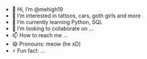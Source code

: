 - 👋 Hi, I’m @mehigh19
- 👀 I’m interested in tattoos, cars, goth girls and more
- 🌱 I’m currently learning Python, SQL
- 💞️ I’m looking to collaborate on ...
- 📫 How to reach me ...
- 😄 Pronouns: meow (he xD)
- ⚡ Fun fact: ...

<!---
mehigh19/mehigh19 is a ✨ special ✨ repository because its `README.md` (this file) appears on your GitHub profile.
You can click the Preview link to take a look at your changes.
--->
